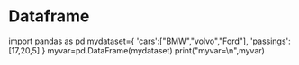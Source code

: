 # Dataframe
import pandas as pd
mydataset={
    'cars':["BMW","volvo","Ford"],
    'passings':[17,20,5]
}
myvar=pd.DataFrame(mydataset)
print("myvar=\n",myvar)

